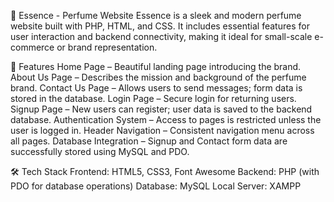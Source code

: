 🌸 Essence - Perfume Website
Essence is a sleek and modern perfume website built with PHP, HTML, and CSS. It includes essential features for user interaction and backend connectivity, making it ideal for small-scale e-commerce or brand representation.

🔧 Features
Home Page – Beautiful landing page introducing the brand.
About Us Page – Describes the mission and background of the perfume brand.
Contact Us Page – Allows users to send messages; form data is stored in the database.
Login Page – Secure login for returning users.
Signup Page – New users can register; user data is saved to the backend database.
Authentication System – Access to pages is restricted unless the user is logged in.
Header Navigation – Consistent navigation menu across all pages.
Database Integration – Signup and Contact form data are successfully stored using MySQL and PDO.

🛠️ Tech Stack
Frontend: HTML5, CSS3, Font Awesome
Backend: PHP (with PDO for database operations)
Database: MySQL
Local Server: XAMPP
